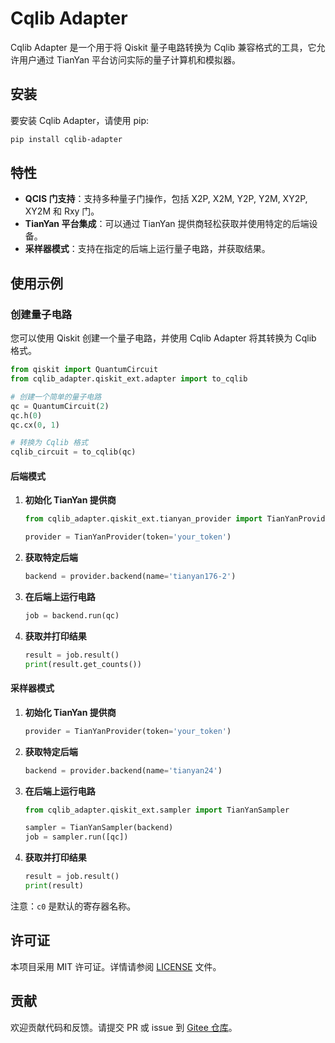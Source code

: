 # Cqlib Adapter

Cqlib Adapter 是一个用于将 Qiskit 量子电路转换为 Cqlib 兼容格式的工具，它允许用户通过 TianYan 平台访问实际的量子计算机和模拟器。

## 安装

要安装 Cqlib Adapter，请使用 pip:

```bash
pip install cqlib-adapter
```

## 特性

- **QCIS 门支持**：支持多种量子门操作，包括 X2P, X2M, Y2P, Y2M, XY2P, XY2M 和 Rxy 门。
- **TianYan 平台集成**：可以通过 TianYan 提供商轻松获取并使用特定的后端设备。
- **采样器模式**：支持在指定的后端上运行量子电路，并获取结果。

## 使用示例

### 创建量子电路

您可以使用 Qiskit 创建一个量子电路，并使用 Cqlib Adapter 将其转换为 Cqlib 格式。

```python
from qiskit import QuantumCircuit
from cqlib_adapter.qiskit_ext.adapter import to_cqlib

# 创建一个简单的量子电路
qc = QuantumCircuit(2)
qc.h(0)
qc.cx(0, 1)

# 转换为 Cqlib 格式
cqlib_circuit = to_cqlib(qc)
```

#### 后端模式

1. **初始化 TianYan 提供商**

   ```python
   from cqlib_adapter.qiskit_ext.tianyan_provider import TianYanProvider

   provider = TianYanProvider(token='your_token')
   ```

2. **获取特定后端**

   ```python
   backend = provider.backend(name='tianyan176-2')
   ```

3. **在后端上运行电路**

   ```python
   job = backend.run(qc)
   ```

4. **获取并打印结果**

   ```python
   result = job.result()
   print(result.get_counts())
   ```

#### 采样器模式

1. **初始化 TianYan 提供商**

   ```python
   provider = TianYanProvider(token='your_token')
   ```

2. **获取特定后端**

   ```python
   backend = provider.backend(name='tianyan24')
   ```

3. **在后端上运行电路**

   ```python
   from cqlib_adapter.qiskit_ext.sampler import TianYanSampler

   sampler = TianYanSampler(backend)
   job = sampler.run([qc])
   ```

4. **获取并打印结果**

   ```python
   result = job.result()
   print(result)
   ```

注意：`c0` 是默认的寄存器名称。

## 许可证

本项目采用 MIT 许可证。详情请参阅 [LICENSE](LICENSE) 文件。

## 贡献

欢迎贡献代码和反馈。请提交 PR 或 issue 到 [Gitee 仓库](https://gitee.com/cq-lib/cqlib-adapter)。